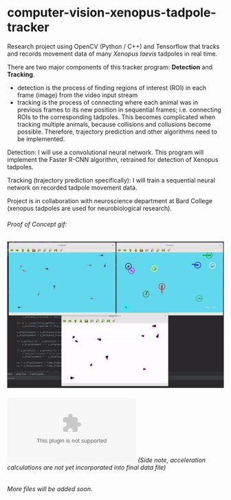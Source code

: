 # computer-vision-xenopus-tadpole-tracker
Research project using OpenCV (Python / C++) and Tensorflow that tracks and records movement data of many *Xenopus laevis* tadpoles in real time. 

There are two major components of this tracker program: **Detection** and **Tracking**.
  * detection is the process of finding regions of interest (ROI) in each frame (image) from the video input stream
  * tracking is the process of connecting where each animal was in previous frames to its new position in sequential frames; 
    i.e. connecting ROIs to the corresponding tadpoles. This becomes complicated when tracking multiple animals, because collisions and collusions become possible. Therefore, trajectory prediction and other algorithms need to be implemented.


Detection: I will use a convolutional neural network. This program will implement the Faster R-CNN algorithm,  retrained for detection of Xenopus tadpoles. 

Tracking (trajectory prediction specifically): I will train a sequential neural network on recorded tadpole movement data. 

Project is in collaboration with neuroscience department at Bard College (xenopus tadpoles are used for neurobiological research).

###### Proof of Concept gif:

![Uh oh, it appears the gif didn't load. Please find the gif in the images folder of this repositiory.](/images/proof_of_concept.gif?raw=true "Proof of Concept")




###### ![Sample output file](https://github.com/alexander-hamme/Computer_Vision_Xenopus_Tadpole_Tracker/blob/master/data.csv) (Side note, acceleration calculations are not yet incorporated into final data file)


###### More files will be added soon.
